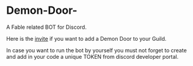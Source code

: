 # Demon-Door-
A Fable related BOT for Discord.

Here is the [invite](https://discord.com/oauth2/authorize?client_id=742744187480440904&scope=bot&permissions=0) if you want to add a Demon Door to your Guild.

In case you want to run the bot by yourself you must not forget to create and add in your code a unique TOKEN from discord developer portal.
